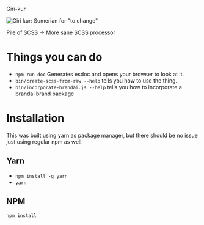Giri-kur

![Giri kur: Sumerian for "to change"](http://psd.museum.upenn.edu/epsd/psl/img/thumb/Okjz.png)

Pile of SCSS -> More sane SCSS processor

# Things you can do
* `npm run doc` Generates esdoc and opens your browser to look at it.
* `bin/create-scss-from-raw --help` tells you how to use the thing.
* `bin/incorporate-brandai.js --help` tells you how to incorporate a brandai brand package

# Installation
This was built using yarn as package manager, but there should be no issue just using regular npm as well.
## Yarn
* `npm install -g yarn`
* `yarn`
## NPM
`npm install`
